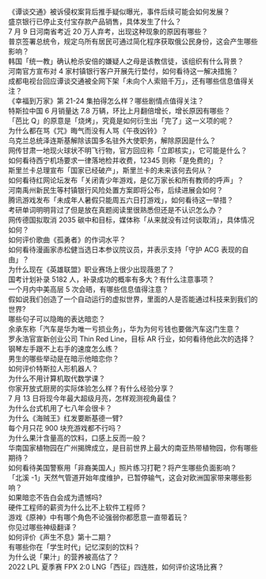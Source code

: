 《谭谈交通》被诉侵权案背后推手疑似曝光，事件后续可能会如何发展？  
盛京银行已停止支付宝存款产品销售，具体发生了什么？  
7 月 9 日河南省考近 20 万人弃考，出现这种现象的原因有哪些？  
普京签署总统令，规定乌所有居民可通过简化程序获取俄公民身份，这会产生哪些影响？  
韩国「统一教」确认枪杀安倍的嫌疑人之母是该教信徒，该组织有什么背景？  
河南官方宣布对 4 家村镇银行客户开展先行垫付，如何看待这一解决措施？  
成都电视台回应谭谈交通被全网下架「未向个人索赔千万」，还有哪些信息值得关注？  
《幸福到万家》第 21-24 集拍得怎么样？哪些剧情点值得关注？  
特斯拉中国 6 月销量达 7.8 万辆，环比上月翻倍增长，增长原因有哪些？  
「芭比 Q」的原意是「烧烤」，究竟是如何衍生出「完了」这一义项的呢？  
为什么都在骂《咒》晦气而没有人骂《午夜凶铃》？  
乌克兰总统泽连斯基解除该国多名驻外大使职务，解除原因是什么？  
网传甘肃一地现火球状不明飞行物，官方回应称「立即核实」，它可能是什么？  
如何看待西宁机场要求一律落地检并收费，12345 则称「是免费的」？  
斯里兰卡总理宣布「国家已经破产」，斯里兰卡的未来该何去何从？  
如何看待红网论坛发布「关闭青少年游戏，是亿万家长和所有教师的呼声」？  
河南禹州新民生等村镇银行风险处置方案即将公布，后续进展会如何？  
腾讯游戏发布「未成年人暑假只能周五六日打游戏」，如何看待这一举措？  
考研单词明明背过了但是放在真题阅读里很熟悉但还是不认识怎么办？  
网传德国拟取消 2035 碳中和目标，媒体称「从来就没有过何谈取消」，具体情况如何？  
如何评价歌曲《孤勇者》的作词水平？  
如何看待漫画家赤松健当选日本参议院议员，并表示支持「守护 ACG 表现的自由」？  
为什么现在《英雄联盟》职业赛场上很少出现薇恩了？  
国考计划补录 5182 人，补录成功的概率有多大？有什么注意事项？  
一个月内中美高层 5 次会晤，有哪些信息值得注意？  
假如说我们创造了一个自动运行的虚拟世界，里面的人是否能通过科技来到我们的世界?  
哪些句子可以隐晦的表达暗恋？  
余承东称「汽车是华为唯一亏损业务」，华为为何亏钱也要做汽车这门生意？  
罗永浩官宣新创业公司 Thin Red Line，目标 AR 行业，如何看待他此次的选择？  
钢琴左手跟不上右手的速度怎么练？  
男生的哪些举动是在暗示他暗恋你？  
如何评价特斯拉人形机器人？  
为什么不用计算机取代数学课？  
你家开放式厨房的实际体验怎么样？有什么经验分享？  
7 月 13 日将现今年最大超级月亮，怎样观测视角最佳？  
为什么台式机用了七八年会很卡？  
为什么《海贼王》红发要断基德一臂?  
每个月只花 900 块充游戏都不行吗？  
为什么果汁含量高的饮料，口感上反而一般？  
华南国家植物园在广州揭牌成立，是目前世界上最大的南亚热带植物园，你有哪些期待？  
如何看待美国警察用「非裔美国人」照片练习打靶？将产生哪些负面影响？  
「北溪 -1」天然气管道开始年度维护，已暂停输气，这会对欧洲国家带来哪些影响？  
如果暗恋不告白会成为遗憾吗?  
硬件工程师的薪资为什么比不上软件工程师？  
游戏《原神》中有哪个角色不论强弱你都愿意一直带着玩？  
你见过哪些神级翻译？  
如何评价《声生不息》第十二期？  
有哪些你在「学生时代」记忆深刻的饮料？  
为什么说「果汁」的营养被高估了？  
2022 LPL 夏季赛 FPX 2:0 LNG「西征」四连胜，如何评价这场比赛？  
